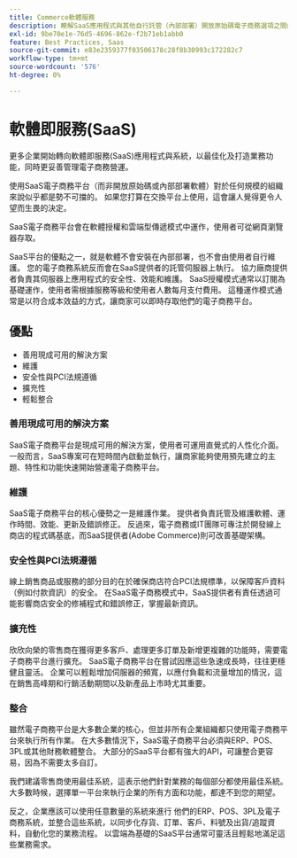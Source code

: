 ```yaml
---
title: Commerce軟體服務
description: 瞭解SaaS應用程式與其他自行託管（內部部署）開放原始碼電子商務選項之間的主要差異。
exl-id: 9be70e1e-76d5-4696-862e-f2b71eb1abb0
feature: Best Practices, Saas
source-git-commit: e83e2359377f03506178c28f8b30993c172282c7
workflow-type: tm+mt
source-wordcount: '576'
ht-degree: 0%

---
```


# 軟體即服務(SaaS)

更多企業開始轉向軟體即服務(SaaS)應用程式與系統，以最佳化及打造業務功能，同時更妥善管理電子商務營運。

使用SaaS電子商務平台（而非開放原始碼或內部部署軟體）對於任何規模的組織來說似乎都是勢不可擋的。 如果您打算在交換平台上使用，這會讓人覺得更令人望而生畏的決定。

SaaS電子商務平台會在軟體授權和雲端型傳遞模式中運作，使用者可從網頁瀏覽器存取。

SaaS平台的優點之一，就是軟體不會安裝在內部部署，也不會由使用者自行維護。 您的電子商務系統反而會在SaaS提供者的託管伺服器上執行。 協力廠商提供者負責其伺服器上應用程式的安全性、效能和維護。 SaaS授權模式通常以訂閱為基礎運作，使用者需根據服務等級和使用者人數每月支付費用。 這種運作模式通常是以符合成本效益的方式，讓商家可以即時存取他們的電子商務平台。

## 優點

- 善用現成可用的解決方案
- 維護
- 安全性與PCI法規遵循
- 擴充性
- 輕鬆整合

### 善用現成可用的解決方案

SaaS電子商務平台是現成可用的解決方案，使用者可運用直覺式的人性化介面。 一般而言，SaaS專案可在短時間內啟動並執行，讓商家能夠使用預先建立的主題、特性和功能快速開始營運電子商務平台。

### 維護

SaaS電子商務平台的核心優勢之一是維護作業。 提供者負責託管及維護軟體、運作時間、效能、更新及錯誤修正。 反過來，電子商務或IT團隊可專注於開發線上商店的程式碼基底，而SaaS提供者(Adobe Commerce)則可改善基礎架構。

### 安全性與PCI法規遵循

線上銷售商品或服務的部分目的在於確保商店符合PCI法規標準，以保障客戶資料（例如付款資訊）的安全。 在SaaS電子商務模式中，SaaS提供者有責任透過可能影響商店安全的修補程式和錯誤修正，掌握最新資訊。

### 擴充性

欣欣向榮的零售商在獲得更多客戶、處理更多訂單及新增更複雜的功能時，需要電子商務平台進行擴充。 SaaS電子商務平台在嘗試因應這些急速成長時，往往更穩健且靈活。 企業可以輕鬆增加伺服器的頻寬，以應付負載和流量增加的情況，這在銷售高峰期和行銷活動期間以及新產品上市時尤其重要。

### 整合

雖然電子商務平台是大多數企業的核心，但並非所有企業組織都只使用電子商務平台來執行所有作業。 在大多數情況下，SaaS電子商務平台必須與ERP、POS、3PL或其他財務軟體整合。 大部分的SaaS平台都有強大的API，可讓整合更容易，因為不需要太多自訂。

我們建議零售商使用最佳系統，這表示他們針對業務的每個部分都使用最佳系統。 大多數時候，選擇單一平台來執行企業的所有方面和功能，都達不到您的期望。

反之，企業應該可以使用任意數量的系統來進行
他們的ERP、POS、3PL及電子商務系統，並整合這些系統，以同步化存貨、訂單、客戶、料號及出貨/追蹤資料，自動化您的業務流程。 以雲端為基礎的SaaS平台通常可靈活且輕鬆地滿足這些業務需求。
